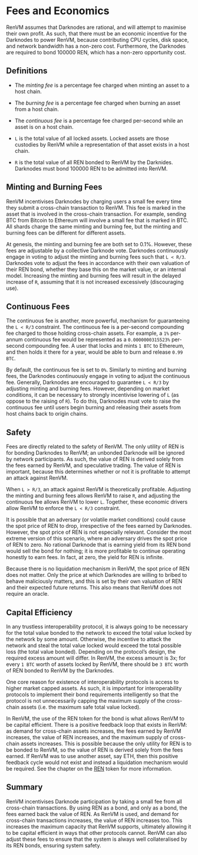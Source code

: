 

# Fees and Economics

RenVM assumes that Darknodes are rational, and will attempt to maximise their own profit. As such, that there must be an economic incentive for the Darknodes to power RenVM, because contributing CPU cycles, disk space, and network bandwidth has a non-zero cost. Furthermore, the Darknodes are required to bond 100000 REN, which has a non-zero opportunity cost.

## Definitions

- The *minting fee* is a percentage fee charged when minting an asset to a host chain.

- The *burning fee* is a percentage fee charged when burning an asset from a host chain.

- The *continuous fee* is a percentage fee charged per-second while an asset is on a host chain.

- `L` is the total value of all locked assets. Locked assets are those custodies by RenVM while a representation of that asset exists in a host chain. 

- `R` is the total value of all REN bonded to RenVM by the Darknides. Darknodes must bond 100000 REN to be admitted into RenVM.

## Minting and Burning Fees

RenVM incentivises Darknodes by charging users a small fee every time they submit a cross-chain transaction to RenVM. This fee is marked in the asset that is involved in the cross-chain transaction. For example, sending BTC from Bitcoin to Ethereum will involve a small fee that is marked in BTC. All shards charge the same minting and burning fee, but the minting and burning fees can be different for different assets.

At genesis, the minting and burning fee are both set to 0.1%. However, these fees are adjustable by a collective Darknode vote. Darknodes continuously engage in voting to adjust the minting and burning fees such that `L < R/3`. Darknodes vote to adjust the fees in accordance with their own valuation of their REN bond, whether they base this on the market value, or an internal model. Increasing the minting and burning fees will result in the delayed increase of `R`, assuming that it is not increased excessively (discouraging use).

## Continuous Fees

The continuous fee is another, more powerful, mechanism for guaranteeing the `L < R/3` constraint. The continuous fee is a per-second compounding fee charged to those holding cross-chain assets. For example, a `1%` per-annum continuous fee would be represented as a `0.0000000315523%` per-second compounding fee. A user that locks and mints `1 BTC` to Ethereum, and then holds it there for a year, would be able to burn and release `0.99 BTC`. 

By default, the continuous fee is set to `0%`. Similarly to minting and burning fees, the Darknodes continuously engage in voting to adjust the continuous fee. Generally, Darknodes are encouraged to guarantee `L < R/3` by adjusting minting and burning fees. However, depending on market conditions, it can be necessary to strongly incentivise lowering of `L` (as oppose to the raising of `R`). To do this, Darknodes must vote to raise the continuous fee until users begin burning and releasing their assets from host chains back to origin chains.

## Safety

Fees are directly related to the safety of RenVM. The only utility of REN is for bonding Darknodes to RenVM; an unbonded Darknode will be ignored by network participants. As such, the value of REN is derived solely from the fees earned by RenVM, and speculative trading. The value of REN is important, because this determines whether or not it is profitable to attempt an attack against RenVM.

When `L > R/3`, an attack against RenVM is theoretically profitable. Adjusting the minting and burning fees allows RenVM to raise `R`, and adjusting the continuous fee allows RenVM to lower `L`. Together, these economic drivers allow RenVM to enforce the `L < R/3` constraint.

It is possible that an adversary (or volatile market conditions) could cause the spot price of REN to drop, irrespective of the fees earned by Darknodes. However, the spot price of REN is not especially relevant. Consider the most extreme version of this scenario, where an adversary drives the spot price of REN to zero. No rational Darknode that is earning yield from its REN bond would sell the bond for nothing; it is more profitable to continue operating honestly to earn fees. In fact, at zero, the yield for REN is infinite.

Because there is no liquidation mechanism in RenVM, the spot price of REN does not matter. Only the price at which Darknodes are willing to bribed to behave maliciously matters, and this is set by their own valuation of REN and their expected future returns. This also means that RenVM does not require an oracle.

## Capital Efficiency

In any trustless interoperability protocol, it is always going to be necessary for the total value bonded to the network to exceed the total value locked by the network by some amount. Otherwise, the incentive to attack the network and steal the total value locked would exceed the total possible loss (the total value bonded). Depending on the protocol’s design, the required excess amount will differ. In RenVM, the excess amount is 3x; for every `1 BTC` worth of assets locked by RenVM, there should be `3 BTC` worth of REN bonded to RenVM by the Darknodes.

One core reason for existence of interoperability protocols is access to higher market capped assets. As such, it is important for interoperability protocols to implement their bond requirements intelligently so that the protocol is not unnecessarily capping the maximum supply of the cross-chain assets (i.e. the maximum safe total value locked).

In RenVM, the use of the REN token for the bond is what allows RenVM to be capital efficient. There is a positive feedback loop that exists in RenVM: as demand for cross-chain assets increases, the fees earned by RenVM increases, the value of REN increases, and the maximum supply of cross-chain assets increases. This is possible because the only utility for REN is to be bonded to RenVM, so the value of REN is derived solely from the fees earned. If RenVM was to use another asset, say ETH, then this positive feedback cycle would not exist and instead a liquidation mechanism would be required. See the chapter on the [REN](./REN) token for more information.

## Summary

RenVM incentivises Darknode participation by taking a small fee from all cross-chain transactions. By using REN as a bond, and only as a bond, the fees earned back the value of REN. As RenVM is used, and demand for cross-chain transactions increases, the value of REN increases too. This increases the maximum capacity that RenVM supports, ultimately allowing it to be capital efficient in ways that other protocols cannot. RenVM can also adjust these fees to ensure that the system is always well collateralised by its REN bonds, ensuring system safety.